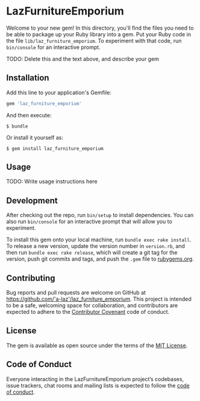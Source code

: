 # LazFurnitureEmporium

Welcome to your new gem! In this directory, you'll find the files you need to be able to package up your Ruby library into a gem. Put your Ruby code in the file `lib/laz_furniture_emporium`. To experiment with that code, run `bin/console` for an interactive prompt.

TODO: Delete this and the text above, and describe your gem

## Installation

Add this line to your application's Gemfile:

```ruby
gem 'laz_furniture_emporium'
```

And then execute:

    $ bundle

Or install it yourself as:

    $ gem install laz_furniture_emporium

## Usage

TODO: Write usage instructions here

## Development

After checking out the repo, run `bin/setup` to install dependencies. You can also run `bin/console` for an interactive prompt that will allow you to experiment.

To install this gem onto your local machine, run `bundle exec rake install`. To release a new version, update the version number in `version.rb`, and then run `bundle exec rake release`, which will create a git tag for the version, push git commits and tags, and push the `.gem` file to [rubygems.org](https://rubygems.org).

## Contributing

Bug reports and pull requests are welcome on GitHub at https://github.com/'a-laz'/laz_furniture_emporium. This project is intended to be a safe, welcoming space for collaboration, and contributors are expected to adhere to the [Contributor Covenant](http://contributor-covenant.org) code of conduct.

## License

The gem is available as open source under the terms of the [MIT License](https://opensource.org/licenses/MIT).

## Code of Conduct

Everyone interacting in the LazFurnitureEmporium project’s codebases, issue trackers, chat rooms and mailing lists is expected to follow the [code of conduct](https://github.com/'a-laz'/laz_furniture_emporium/blob/master/CODE_OF_CONDUCT.md).
